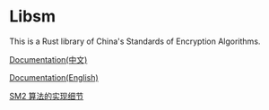# Libsm

This is a Rust library of China's Standards of Encryption Algorithms.

[Documentation(中文)](http://i.nebula.moe/files/libsm_doc/zh)

[Documentation(English)](http://i.nebula.moe/files/libsm_doc/en)

[SM2 算法的实现细节](https://i.nebula.moe/2018/07/11/ecc.html)
